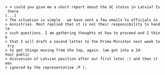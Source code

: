 `> > could you give me a short report about the UC status in Latvia? Is there`\
`[...]`\
`> The situation is simple - we have sent a few emails to officials in`\
`> ministries. Most replied that it is not their responsibility to handle`\
`> such questions. I am gathering thoughts at how to proceed and I think`\
`> that I will draft a second letter to the Prime Minister next week to try`\
`> to get things moving from the top, again. (we got into a 24-hour public`\
`> discussion of Latvian position after our first leter :) and then it was`\
`> ignored by the representative :P ).`
